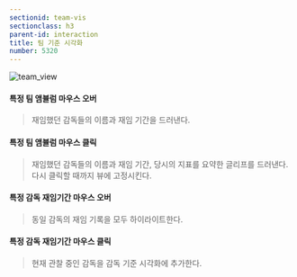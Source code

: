 ```yaml
---
sectionid: team-vis
sectionclass: h3
parent-id: interaction
title: 팀 기준 시각화
number: 5320
---
```


![team_view](http://dl.dropbox.com/s/qjq3vlhctvek53o/team_view.png)

#### 특정 팀 앰뷸럼 마우스 오버
> 재임했던 감독들의 이름과 재임 기간을 드러낸다.

#### 특정 팀 앰뷸럼 마우스 클릭
> 재임했던 감독들의 이름과 재임 기간, 당시의 지표를 요약한 글리프를 드러낸다.
> 다시 클릭할 때까지 뷰에 고정시킨다.

#### 특정 감독 재임기간 마우스 오버
> 동일 감독의 재임 기록을 모두 하이라이트한다.

#### 특정 감독 재임기간 마우스 클릭
> 현재 관찰 중인 감독을 감독 기준 시각화에 추가한다.
